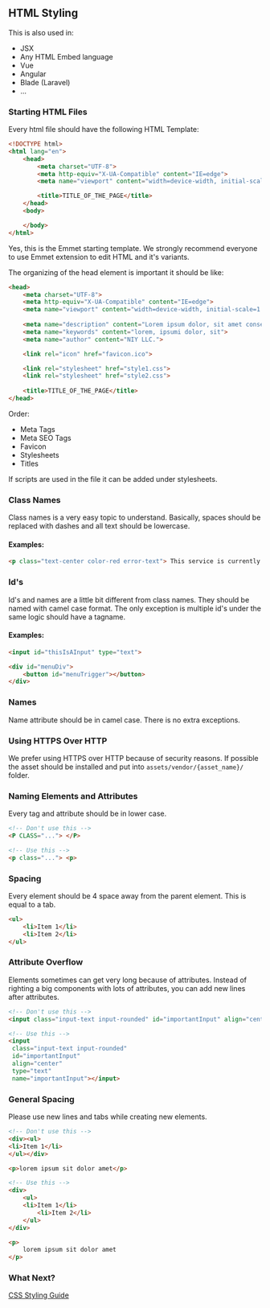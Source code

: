 ## HTML Styling

This is also used in:

- JSX
- Any HTML Embed language
- Vue
- Angular
- Blade (Laravel)
- ...

### Starting HTML Files

Every html file should have the following HTML Template:

```html
<!DOCTYPE html>
<html lang="en">
	<head>
		<meta charset="UTF-8">
		<meta http-equiv="X-UA-Compatible" content="IE=edge">
		<meta name="viewport" content="width=device-width, initial-scale=1.0">

		<title>TITLE_OF_THE_PAGE</title>
	</head>
	<body>

	</body>
</html>
```

Yes, this is the Emmet starting template. We strongly recommend everyone to use Emmet extension to edit HTML and it's variants.

The organizing of the head element is important it should be like:

```html
<head>
	<meta charset="UTF-8">
	<meta http-equiv="X-UA-Compatible" content="IE=edge">
	<meta name="viewport" content="width=device-width, initial-scale=1.0">
	
	<meta name="description" content="Lorem ipsum dolor, sit amet consectetur.">
	<meta name="keywords" content="lorem, ipsumi dolor, sit">
	<meta name="author" content="NIY LLC.">

	<link rel="icon" href="favicon.ico">

	<link rel="stylesheet" href="style1.css">
	<link rel="stylesheet" href="style2.css">
	
	<title>TITLE_OF_THE_PAGE</title>
</head>
```
Order:
- Meta Tags
- Meta SEO Tags
- Favicon
- Stylesheets
- Titles

If scripts are used in the file it can be added under stylesheets.

### Class Names

Class names is a very easy topic to understand. Basically, spaces should be replaced with dashes and all text should be lowercase.

#### Examples:
```html
<p class="text-center color-red error-text"> This service is currently unavailable </p>
```

### Id's

Id's and names are a little bit different from class names. They should be named with camel case format. The only exception is multiple id's under the same logic should have a tagname.

#### Examples:
```html
<input id="thisIsAInput" type="text">

<div id="menuDiv">
	<button id="menuTrigger"></button>
</div>
```

### Names

Name attribute should be in camel case. There is no extra exceptions.


### Using HTTPS Over HTTP

We prefer using HTTPS over HTTP because of security reasons. If possible the asset should be installed and put into `assets/vendor/{asset_name}/` folder.

### Naming Elements and Attributes
	
Every tag and attribute should be in lower case.

```html
<!-- Don't use this -->
<P CLASS="..."> </P>

<!-- Use this -->
<p class="..."> <p>
```

### Spacing

Every element should be 4  space away from the parent element. This is equal to a tab.

```html
<ul>
	<li>Item 1</li>
	<li>Item 2</li>
</ul>
```
### Attribute Overflow

Elements sometimes can get very long because of attributes. Instead of righting a big components with lots of attributes, you can add new lines after attributes.

```html
<!-- Don't use this -->
<input class="input-text input-rounded" id="importantInput" align="center" type="text" name="importantInput"></input>

<!-- Use this -->
<input 
 class="input-text input-rounded"
 id="importantInput"
 align="center"
 type="text"
 name="importantInput"></input>
```

### General Spacing

Please use new lines and tabs while creating new elements.

```html
<!-- Don't use this -->
<div><ul>
<li>Item 1</li>
</ul></div>

<p>lorem ipsum sit dolor amet</p>

<!-- Use this -->
<div>
    <ul>
	<li>Item 1</li>
        <li>Item 2</li>
    </ul>
</div>

<p>
	lorem ipsum sit dolor amet
</p>
```

### What Next?
[CSS Styling Guide](https://github.com/iyellc/styling/blob/main/html-css/css.md)

